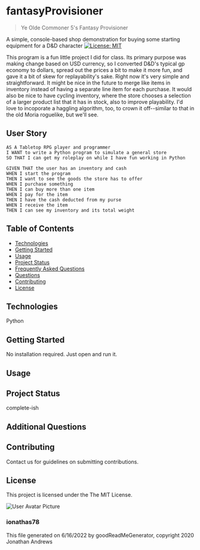 # fantasyProvisioner
> Ye Olde Commoner 5's Fantasy Provisioner

A simple, console-based shop demonstration for buying some starting equipment for a D&amp;D character
[![License: MIT](https://img.shields.io/badge/License-MIT-yellow.svg)](https://opensource.org/licenses/MIT)

This program is a fun little project I did for class. Its primary purpose was making change based on USD currency, so I converted D&D's typical gp economy to dollars, spread out the prices a bit to make it more fun, and gave it a bit of skew for replayability's sake.
Right now it's very simple and straightforward. It might be nice in the future to merge like items in inventory instead of having a separate line item for each purchase. It would also be nice to have cycling inventory, where the store chooses a selection of a larger product list that it has in stock, also to improve playability. I'd love to incoporate a haggling algorithm, too, to crown it off--similar to that in the old Moria roguelike, but we'll see.


## User Story

```
AS A Tabletop RPG player and programmer
I WANT to write a Python program to simulate a general store
SO THAT I can get my roleplay on while I have fun working in Python
```

```
GIVEN THAT the user has an inventory and cash
WHEN I start the program
THEN I want to see the goods the store has to offer
WHEN I purchase something
THEN I can buy more than one item
WHEN I pay for the item
THEN I have the cash deducted from my purse
WHEN I receive the item
THEN I can see my inventory and its total weight
```
            



## Table of Contents
* [Technologies](#Technologies)
* [Getting Started](#Getting)
* [Usage](#Usage)
* [Project Status](#Project)
* [Frequently Asked Questions](#FAQ)
* [Questions](#Additional)
* [Contributing](#Contributing)
* [License](#License)
## Technologies
Python

## Getting Started
No installation required. Just open and run it.


## Usage


## Project Status
complete-ish


## Additional Questions


## Contributing
Contact us for guidelines on submitting contributions.

## License
This project is licensed under the The MIT License.

![User Avatar Picture](https://avatars.githubusercontent.com/u/61706660?v=4)
### ionathas78

This file generated on 6/16/2022 by goodReadMeGenerator, copyright 2020 Jonathan Andrews

